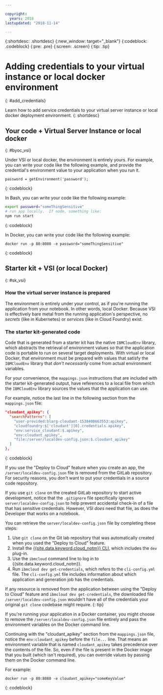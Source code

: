 ```yaml
---

copyright:
  years: 2018
lastupdated: "2018-11-14"

---
```


{:shortdesc: .shortdesc}
{:new_window: target="_blank"}
{:codeblock: .codeblock}
{:pre: .pre}
{:screen: .screen}
{:tip: .tip}

# Adding credentials to your virtual instance or local docker environment
{: #add_credentials}

Learn how to add service credentials to your virtual server instance or local docker deployment environment.
{: shortdesc}

## Your code + Virtual Server Instance or local docker
{: #byoc_vsi}

Under VSI or local docker, the environment is entirely yours. For example, you can write your code like the following example, and provide the credential's environment value to your application when you run it.
```
password = getEnvironment('password');
```
{: codeblock}

In Bash, you can write your code like the following example:
```bash
export password="someThingSensitive"
# run app locally.  If node, something like:
npm run start
```
{: codeblock}

In Docker, you can write your code like the following example:
```
docker run -p 80:8080 -e password="someThingSensitive"
```
{: codeblock}

## Starter kit + VSI (or local Docker)
{: #sk_vsi}

### How the virtual server instance is prepared

The environment is entirely under your control, as if you're running the application from your notebook. In other words, local Docker. Because VSI is effectively bare metal from the running application's perspective, no _secrets_ (like in Kubernetes) or _services_ (like in Cloud Foundry) exist.

### The starter kit-generated code

Code that is generated from a starter kit has the native `IBMCloudEnv` library, which abstracts the retrieval of environment values so that the application code is portable to run on several target deployments. With virtual or local Docker, that environment must be prepared with values that satisfy the `IBMCloudEnv` library that _don't necessarily_ come from actual environment variables.

For your convenience, the `mappings.json` instructions that are included with the starter kit-generated output, have references to a local file from which the `IBMCloudEnv` library sources the values that the application can use.

For example, notice the last line in the following section from the `mappings.json` file:
```json
"cloudant_apikey": {
  "searchPatterns": [
    "user-provided:blarg-cloudant-1538408663553:apikey",
    "cloudfoundry:$['cloudant'][0].credentials.apikey",
    "env:service_cloudant:$.apikey",
    "env:cloudant_apikey",
    "file:/server/localdev-config.json:$.cloudant_apikey"
  ]
},
```
{: codeblock}

If you use the "Deploy to Cloud" feature when you create an app, the `/server/localdev-config.json` file is removed from the GitLab repository. For security reasons, you don't want to put your credentials in a source code repository.

If you use `git clone` on the created GitLab repository to start active development, notice that the `.gitignore` file specifically ignores `server/localdev-config.json` to help prevent accidental check-in of a file that has sensitive credentials. However, VSI _does_ need that file, as does the Developer that works on a notebook.

You can retrieve the `server/localdev-config.json` file by completing these steps:

1. Use `git clone` on the Git lab repository that was automatically created when you used the "Deploy to Cloud" feature.
2. Install the [{{site.data.keyword.cloud_notm}} CLI](/docs/cli/index.html), which includes the `dev` plug-in.
3. Use the `ibmcloud` command line to log in to {{site.data.keyword.cloud_notm}}.
4. Run `ibmcloud dev get-credentials`, which refers to the `cli-config.yml` file. The `cli-config.yml` file includes information about which application and generation job has the credentials.

If any resource is removed from the application between using the "Deploy to Cloud" feature and `ibmcloud dev get-credentials`, the downloaded file `/server/localdev-config.json` wouldn't have all of the credentials your original `git clone` codebase might require.
{: tip}

If you're running your application in a Docker container, you might choose to remove the `/server/localdev-config.json` file entirely and pass the environment variables on the Docker command line.

Continuing with the "cloudant_apikey" section from the `mappings.json` file, notice the `env:cloudant_apikey` before the `file...` line. That means an environment variable that is named `cloudant_apikey` takes precedence over the contents of the file. So, even if the file is present in the Docker image that you built (which isn't required), you can override values by passing them on the Docker command line.

For example:
```console
docker run -p 80:8080 -e cloudant_apikey="someKeyValue"
```
{: codeblock}